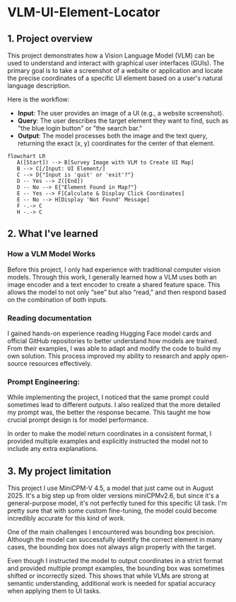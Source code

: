 # VLM-UI-Element-Locator
## 1. Project overview
This project demonstrates how a Vision Language Model (VLM) can be used to understand and interact with graphical user interfaces (GUIs). The primary goal is to take a screenshot of a website or application and locate the precise coordinates of a specific UI element based on a user's natural language description.

Here is the workflow:
  - **Input**: The user provides an image of a UI (e.g., a website screenshot).
  - **Query**: The user describes the target element they want to find, such as "the blue login button" or "the search bar."
  - **Output**: The model processes both the image and the text query, returning the exact (x, y) coordinates for the center of that element.
 ```mermaid
flowchart LR
    A([Start]) --> B[Survey Image with VLM to Create UI Map]
    B --> C[/Input: UI Element/]
    C --> D{"Input is 'quit' or 'exit'?"}
    D -- Yes --> Z([End])
    D -- No --> E{"Element Found in Map?"}
    E -- Yes --> F[Calculate & Display Click Coordinates]
    E -- No --> H[Display 'Not Found' Message]
    F -.-> C
    H -.-> C
```
## 2. What I've learned 
  ### How a VLM Model Works
  Before this project, I only had experience with traditional computer vision models. Through this work, I generally learned how a VLM uses both an image encoder and a text encoder to create a shared feature space. This allows the model to not only “see” but also “read,” and then respond based on the combination of both inputs.
  ### Reading documentation
  I gained hands-on experience reading Hugging Face model cards and official GitHub repositories to better understand how models are trained. From their examples, I was able to adapt and modify the code to build my own solution. This process improved my ability to research and apply open-source resources effectively.
  ### Prompt Engineering: 
 While implementing the project, I noticed that the same prompt could sometimes lead to different outputs. I also realized that the more detailed my prompt was, the better the response became. This taught me how crucial prompt design is for model performance.
 
In order to make the model return coordinates in a consistent format, I provided multiple examples and explicitly instructed the model not to include any extra explanations.
## 3. My project limitation
This project I use MiniCPM-V 4.5, a model that just came out in August 2025. It's a big step up from older versions miniCPMv2.6, but since it's a general-purpose model, it's not perfectly tuned for this specific UI task. I'm pretty sure that with some custom fine-tuning, the model could become incredibly accurate for this kind of work.

One of the main challenges I encountered was bounding box precision. Although the model can successfully identify the correct element in many cases, the bounding box does not always align properly with the target.

Even though I instructed the model to output coordinates in a strict format and provided multiple prompt examples, the bounding box was sometimes shifted or incorrectly sized. This shows that while VLMs are strong at semantic understanding, additional work is needed for spatial accuracy when applying them to UI tasks.

